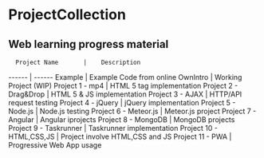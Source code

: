 # ProjectCollection
Web learning progress material
---
      Project Name       |    Description
------ | ------
Example                  | Example Code from online
OwnIntro                 | Working Project (WIP)
Project 1  - mp4         | HTML 5 tag implementation
Project 2  - Drag&Drop   | HTML 5 & JS implementation
Project 3  - AJAX        | HTTP/API request testing
Project 4  - jQuery      | jQuery implementation
Project 5  - Node.js     | Node.js testing
Project 6  - Meteor.js   | Meteor.js project
Project 7  - Angular     | Angular iprojects
Project 8  - MongoDB     | MongoDB projects
Project 9  - Taskrunner  | Taskrunner implementation
Project 10 - HTML,CSS,JS | Project involve HTML,CSS and JS
Project 11 - PWA         | Progressive Web App usage